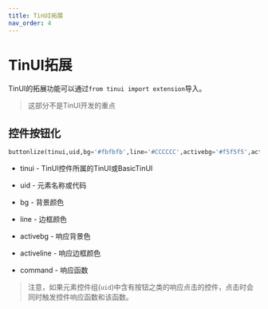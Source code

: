 ```yaml
---
title: TinUI拓展
nav_order: 4
---
```

# TinUI拓展

TinUI的拓展功能可以通过`from tinui import extension`导入。

> 这部分不是TinUI开发的重点

## 控件按钮化

```python
buttonlize(tinui,uid,bg='#fbfbfb',line='#CCCCCC',activebg='#f5f5f5',activeline='#e5e5e5',command=None)
```

- tinui - TinUI控件所属的TinUI或BasicTinUI

- uid - 元素名称或代码

- bg - 背景颜色

- line - 边框颜色

- activebg - 响应背景色

- activeline - 响应边框颜色

- command - 响应函数

> 注意，如果元素控件组(`uid`)中含有按钮之类的响应点击的控件，点击时会同时触发控件响应函数和该函数。
